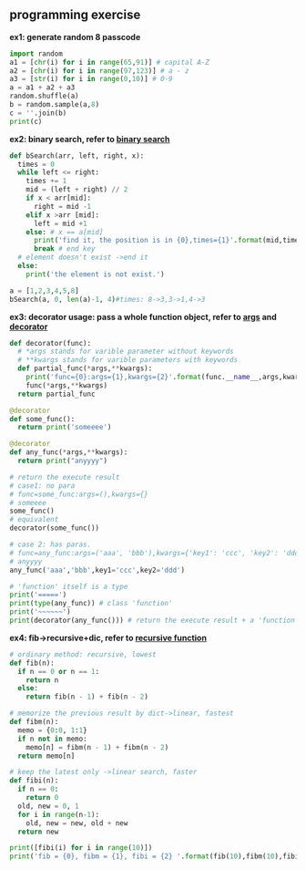 ## programming exercise

**ex1: generate random 8 passcode**

```python
import random
a1 = [chr(i) for i in range(65,91)] # capital A-Z
a2 = [chr(i) for i in range(97,123)] # a - z
a3 = [str(i) for i in range(0,10)] # 0-9
a = a1 + a2 + a3
random.shuffle(a)
b = random.sample(a,8)
c = ''.join(b)
print(c)
```

**ex2: binary search, refer to [binary search](https://www.geeksforgeeks.org/binary-search/)**

```python
def bSearch(arr, left, right, x):
  times = 0
  while left <= right:
    times += 1
    mid = (left + right) // 2
    if x < arr[mid]:
      right = mid -1
    elif x >arr [mid]:
      left = mid +1
    else: # x == a[mid]
      print('find it, the position is in {0},times={1}'.format(mid,times))
      break # end key
  # element doesn't exist ->end it
  else:
    print('the element is not exist.')

a = [1,2,3,4,5,8] 
bSearch(a, 0, len(a)-1, 4)#times: 8->3,3->1,4->3
```

**ex3: decorator usage: pass a whole function object, refer to [args](https://www.geeksforgeeks.org/args-kwargs-python/) and [decorator](https://www.geeksforgeeks.org/decorators-in-python/)**

```python
def decorator(func):
  # *args stands for varible parameter without keywords
  # **kwargs stands for varible parameters with keywords
  def partial_func(*args,**kwargs):    
    print('func={0}:args={1},kwargs={2}'.format(func.__name__,args,kwargs))
    func(*args,**kwargs)
  return partial_func

@decorator
def some_func():
  return print('someeee')

@decorator
def any_func(*args,**kwargs):
  return print("anyyyy")

# return the execute result
# case1: no para
# func=some_func:args=(),kwargs={}
# someeee
some_func()
# equivalent
decorator(some_func())

# case 2: has paras. 
# func=any_func:args=('aaa', 'bbb'),kwargs={'key1': 'ccc', 'key2': 'ddd'}
# anyyyy
any_func('aaa','bbb',key1='ccc',key2='ddd')

# 'function' itself is a type
print('=====')
print(type(any_func)) # class 'function'
print('~~~~~~')
print(decorator(any_func())) # return the execute result + a 'function'
```

**ex4: fib->recursive+dic, refer to [recursive function](https://www.python-course.eu/python3_recursive_functions.php)**

```python
# ordinary method: recursive, lowest
def fib(n):
  if n == 0 or n == 1:
    return n
  else:
    return fib(n - 1) + fib(n - 2)

# memorize the previous result by dict->linear, fastest
def fibm(n):
  memo = {0:0, 1:1}
  if n not in memo:
    memo[n] = fibm(n - 1) + fibm(n - 2)
  return memo[n]

# keep the latest only ->linear search, faster
def fibi(n):
  if n == 0:
    return 0
  old, new = 0, 1
  for i in range(n-1):
    old, new = new, old + new
  return new

print([fibi(i) for i in range(10)])
print('fib = {0}, fibm = {1}, fibi = {2} '.format(fib(10),fibm(10),fibi(10)))
```
